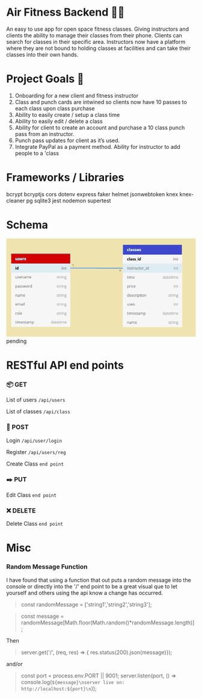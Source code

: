 # Air Fitness Backend 🏃💨
An easy to use app for open space fitness classes. Giving instructors and clients the ability to manage their classes from their phone. Clients can search for classes in their specific area. Instructors now have a platform where they are not bound to holding classes at facilities and can take their classes into their own hands.

# Project Goals 🗻
1. Onboarding for a new client and fitness instructor
2. Class and punch cards are intwined so clients now have 10 passes to each class upon class purchase
3. Ability to easily create / setup a class time
4. Ability to easily edit / delete a class 
5. Ability for client to create an account and purchase a 10 class punch pass from an instructor.
7. Punch pass updates for client as it’s used.
8. Integrate PayPal as a payment method. Ability for instructor to add people to a 'class 

#  Frameworks / Libraries
bcrypt bcryptjs cors dotenv express faker helmet jsonwebtoken knex knex-cleaner pg sqlite3 jest nodemon supertest

# Schema
![Air Fitness Database Schema](schema-info/schemasnap.png)
pending

# RESTful API end points

### 📦  GET 

List of users
 ```/api/users```

 List of classes
 ```/api/class``` 

### 💾 POST 

Login 
```/api/user/login```

Register 
`/api/users/reg`

Create Class
`end point`

### ✒️ PUT

Edit Class
`end point`

### ❌ DELETE

Delete Class 
`end point`

# Misc
### Random Message Function
I have found that using a function that out puts a random message into the console or directly into the '/' end point to be a great visual que to let yourself and others using the api know a change has occurred.
>const randomMessage = ['string1','string2','string3'];

>const message = randomMessage[Math.floor(Math.random()*randomMessage.length)];

Then

>server.get('/', (req, res) => { res.status(200).json(message)});

and/or

>const port = process.env.PORT || 9001;
server.listen(port, () => console.log(`${message}\nserver live on: http://localhost:${port}\n`));


